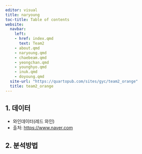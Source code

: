 ```yaml
---
editor: visual
title: naryoung
toc-title: Table of contents
website:
  navbar:
    left:
    - href: index.qmd
      text: Team2
    - about.qmd
    - naryoung.qmd
    - chaebeam.qmd
    - yeongchan.qmd
    - younghyo.qmd
    - inuk.qmd
    - doyoung.qmd
  site-url: "https://quartopub.com/sites/gyc/team2_orange"
  title: team2_orange
---
```


## 1. 데이터

-   와인데이터(레드 와인)
-   출처: <https://www.naver.com>

## 2. 분석방법

